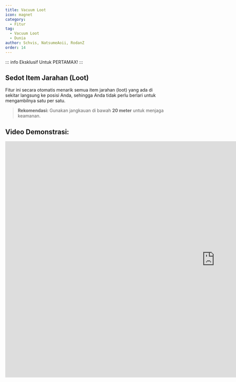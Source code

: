```yaml
---
title: Vacuum Loot
icon: magnet
category:
  - Fitur
tag:
  - Vacuum Loot
  - Dunia
author: Schvis, NatsumeAoii, RodanZ
order: 14
---
```

::: info Eksklusif Untuk PERTAMAX!
:::
## Sedot Item Jarahan (Loot)

Fitur ini secara otomatis menarik semua item jarahan (loot) yang ada di sekitar langsung ke posisi Anda, sehingga Anda tidak perlu berlari untuk mengambilnya satu per satu.

> **Rekomendasi:** Gunakan jangkauan di bawah **20 meter** untuk menjaga keamanan.

## Video Demonstrasi:

<div class="iframe-container"><iframe width="1328" height="747" src="https://www.youtube.com/embed/iMElTsNF77c?list=PL5eI1Tb64p56g27qfYk7VuFTz4FK6YrKa" title="Korepi - Vacuum Loot" frameborder="0" allow="accelerometer; autoplay; clipboard-write; encrypted-media; gyroscope; picture-in-picture; web-share" referrerpolicy="strict-origin-when-cross-origin" allowfullscreen></iframe></div>